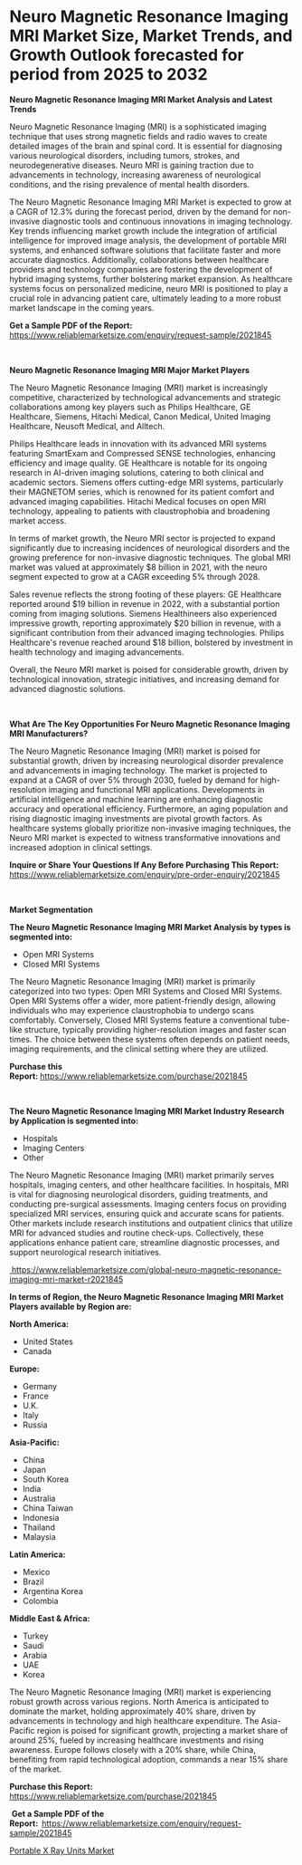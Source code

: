 <p><h1>Neuro Magnetic Resonance Imaging MRI Market Size, Market Trends, and Growth Outlook forecasted for period from 2025 to 2032</h1></p><p><strong>Neuro Magnetic Resonance Imaging MRI Market Analysis and Latest Trends</strong></p>
<p><p>Neuro Magnetic Resonance Imaging (MRI) is a sophisticated imaging technique that uses strong magnetic fields and radio waves to create detailed images of the brain and spinal cord. It is essential for diagnosing various neurological disorders, including tumors, strokes, and neurodegenerative diseases. Neuro MRI is gaining traction due to advancements in technology, increasing awareness of neurological conditions, and the rising prevalence of mental health disorders.</p><p>The Neuro Magnetic Resonance Imaging MRI Market is expected to grow at a CAGR of 12.3% during the forecast period, driven by the demand for non-invasive diagnostic tools and continuous innovations in imaging technology. Key trends influencing market growth include the integration of artificial intelligence for improved image analysis, the development of portable MRI systems, and enhanced software solutions that facilitate faster and more accurate diagnostics. Additionally, collaborations between healthcare providers and technology companies are fostering the development of hybrid imaging systems, further bolstering market expansion. As healthcare systems focus on personalized medicine, neuro MRI is positioned to play a crucial role in advancing patient care, ultimately leading to a more robust market landscape in the coming years.</p></p>
<p><strong>Get a Sample PDF of the Report:&nbsp;</strong> <a href="https://www.reliablemarketsize.com/enquiry/request-sample/2021845?utm_campaign=2453&utm_medium=2&utm_source=Github&utm_content=ia&utm_term=29032025&utm_id=neuro-magnetic-resonance-imaging-mri">https://www.reliablemarketsize.com/enquiry/request-sample/2021845</a></p>
<p>&nbsp;</p>
<p><strong>Neuro Magnetic Resonance Imaging MRI Major Market Players</strong></p>
<p><p>The Neuro Magnetic Resonance Imaging (MRI) market is increasingly competitive, characterized by technological advancements and strategic collaborations among key players such as Philips Healthcare, GE Healthcare, Siemens, Hitachi Medical, Canon Medical, United Imaging Healthcare, Neusoft Medical, and Alltech.</p><p>Philips Healthcare leads in innovation with its advanced MRI systems featuring SmartExam and Compressed SENSE technologies, enhancing efficiency and image quality. GE Healthcare is notable for its ongoing research in AI-driven imaging solutions, catering to both clinical and academic sectors. Siemens offers cutting-edge MRI systems, particularly their MAGNETOM series, which is renowned for its patient comfort and advanced imaging capabilities. Hitachi Medical focuses on open MRI technology, appealing to patients with claustrophobia and broadening market access.</p><p>In terms of market growth, the Neuro MRI sector is projected to expand significantly due to increasing incidences of neurological disorders and the growing preference for non-invasive diagnostic techniques. The global MRI market was valued at approximately $8 billion in 2021, with the neuro segment expected to grow at a CAGR exceeding 5% through 2028.</p><p>Sales revenue reflects the strong footing of these players: GE Healthcare reported around $19 billion in revenue in 2022, with a substantial portion coming from imaging solutions. Siemens Healthineers also experienced impressive growth, reporting approximately $20 billion in revenue, with a significant contribution from their advanced imaging technologies. Philips Healthcare's revenue reached around $18 billion, bolstered by investment in health technology and imaging advancements.</p><p>Overall, the Neuro MRI market is poised for considerable growth, driven by technological innovation, strategic initiatives, and increasing demand for advanced diagnostic solutions.</p></p>
<p>&nbsp;</p>
<p><strong>What Are The Key Opportunities For Neuro Magnetic Resonance Imaging MRI Manufacturers?</strong></p>
<p><p>The Neuro Magnetic Resonance Imaging (MRI) market is poised for substantial growth, driven by increasing neurological disorder prevalence and advancements in imaging technology. The market is projected to expand at a CAGR of over 5% through 2030, fueled by demand for high-resolution imaging and functional MRI applications. Developments in artificial intelligence and machine learning are enhancing diagnostic accuracy and operational efficiency. Furthermore, an aging population and rising diagnostic imaging investments are pivotal growth factors. As healthcare systems globally prioritize non-invasive imaging techniques, the Neuro MRI market is expected to witness transformative innovations and increased adoption in clinical settings.</p></p>
<p><strong>Inquire or Share Your Questions If Any Before Purchasing This Report:</strong> <a href="https://www.reliablemarketsize.com/enquiry/pre-order-enquiry/2021845?utm_campaign=2453&utm_medium=2&utm_source=Github&utm_content=ia&utm_term=29032025&utm_id=neuro-magnetic-resonance-imaging-mri">https://www.reliablemarketsize.com/enquiry/pre-order-enquiry/2021845</a></p>
<p>&nbsp;</p>
<p><strong>Market Segmentation</strong></p>
<p><strong>The Neuro Magnetic Resonance Imaging MRI Market Analysis by types is segmented into:</strong></p>
<p><ul><li>Open MRI Systems</li><li>Closed MRI Systems</li></ul></p>
<p><p>The Neuro Magnetic Resonance Imaging (MRI) market is primarily categorized into two types: Open MRI Systems and Closed MRI Systems. Open MRI Systems offer a wider, more patient-friendly design, allowing individuals who may experience claustrophobia to undergo scans comfortably. Conversely, Closed MRI Systems feature a conventional tube-like structure, typically providing higher-resolution images and faster scan times. The choice between these systems often depends on patient needs, imaging requirements, and the clinical setting where they are utilized.</p></p>
<p><strong>Purchase this Report:&nbsp;</strong><a href="https://www.reliablemarketsize.com/purchase/2021845?utm_campaign=2453&utm_medium=2&utm_source=Github&utm_content=ia&utm_term=29032025&utm_id=neuro-magnetic-resonance-imaging-mri">https://www.reliablemarketsize.com/purchase/2021845</a></p>
<p>&nbsp;</p>
<p><strong>The Neuro Magnetic Resonance Imaging MRI Market Industry Research by Application is segmented into:</strong></p>
<p><ul><li>Hospitals</li><li>Imaging Centers</li><li>Other</li></ul></p>
<p><p>The Neuro Magnetic Resonance Imaging (MRI) market primarily serves hospitals, imaging centers, and other healthcare facilities. In hospitals, MRI is vital for diagnosing neurological disorders, guiding treatments, and conducting pre-surgical assessments. Imaging centers focus on providing specialized MRI services, ensuring quick and accurate scans for patients. Other markets include research institutions and outpatient clinics that utilize MRI for advanced studies and routine check-ups. Collectively, these applications enhance patient care, streamline diagnostic processes, and support neurological research initiatives.</p></p>
<p><a href="https://www.reliablemarketsize.com/global-neuro-magnetic-resonance-imaging-mri-market-r2021845?utm_campaign=2453&utm_medium=2&utm_source=Github&utm_content=ia&utm_term=29032025&utm_id=neuro-magnetic-resonance-imaging-mri">&nbsp;https://www.reliablemarketsize.com/global-neuro-magnetic-resonance-imaging-mri-market-r2021845</a></p>
<p><strong>In terms of Region, the Neuro Magnetic Resonance Imaging MRI Market Players available by Region are:</strong></p>
<p>
    <p> <strong> North America: </strong>
        <ul>
            <li>United States</li>
            <li>Canada</li>
        </ul>
        </p> 
    <p> <strong> Europe: </strong>
        <ul>
            <li>Germany</li>
            <li>France</li>
            <li>U.K.</li>
            <li>Italy</li>
            <li>Russia</li>
        </ul>
        </p> 
    <p> <strong> Asia-Pacific: </strong>
        <ul>
            <li>China</li>
            <li>Japan</li>
            <li>South Korea</li>
            <li>India</li>
            <li>Australia</li>
            <li>China Taiwan</li>
            <li>Indonesia</li>
            <li>Thailand</li>
            <li>Malaysia</li>
        </ul>
        </p> 
    <p> <strong> Latin America: </strong>
        <ul>
            <li>Mexico</li>
            <li>Brazil</li>
            <li>Argentina Korea</li>
            <li>Colombia</li>
        </ul>
        </p> 
    <p> <strong> Middle East & Africa: </strong>
        <ul>
            <li>Turkey</li>
            <li>Saudi</li>
            <li>Arabia</li>
            <li>UAE</li>
            <li>Korea</li>
        </ul>
    </p>
    </p>
<p><p>The Neuro Magnetic Resonance Imaging (MRI) market is experiencing robust growth across various regions. North America is anticipated to dominate the market, holding approximately 40% share, driven by advancements in technology and high healthcare expenditure. The Asia-Pacific region is poised for significant growth, projecting a market share of around 25%, fueled by increasing healthcare investments and rising awareness. Europe follows closely with a 20% share, while China, benefiting from rapid technological adoption, commands a near 15% share of the market.</p></p>
<p><strong>Purchase this Report: </strong><a href="https://www.reliablemarketsize.com/purchase/2021845?utm_campaign=2453&utm_medium=2&utm_source=Github&utm_content=ia&utm_term=29032025&utm_id=neuro-magnetic-resonance-imaging-mri">https://www.reliablemarketsize.com/purchase/2021845</a></p>
<p>&nbsp;<strong>Get a Sample PDF of the Report:&nbsp;&nbsp;</strong><a href="https://www.reliablemarketsize.com/enquiry/request-sample/2021845?utm_campaign=2453&utm_medium=2&utm_source=Github&utm_content=ia&utm_term=29032025&utm_id=neuro-magnetic-resonance-imaging-mri">https://www.reliablemarketsize.com/enquiry/request-sample/2021845</a></p>
<p><strong></strong></p>
<p><p><a href="https://github.com/sungbruington660/Market-Research-Report-List-1/blob/main/portable-x-ray-units-market.md?utm_campaign=2453&utm_medium=2&utm_source=Github&utm_content=ia&utm_term=29032025&utm_id=neuro-magnetic-resonance-imaging-mri">Portable X Ray Units Market</a></p></p>